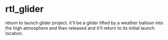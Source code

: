 # rtl_glider
return to launch glider project. it'll be a glider lifted by a weather balloon into the high atmosphere and then released and it'll return to its initial launch location.
